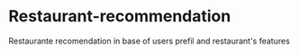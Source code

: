 # Restaurant-recommendation
Restaurante recomendation in base of users prefil and restaurant's features
